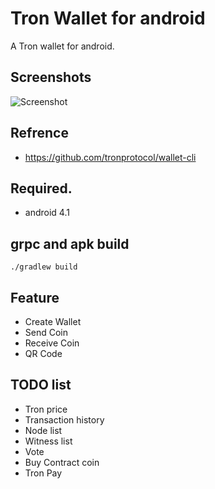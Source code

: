 # Tron Wallet for android

A Tron wallet for android.

## Screenshots
![Screenshot](https://github.com/lky1001/tron-android-wallet/blob/develop/screenshots/device-2018-04-27-215149.png)

## Refrence
- https://github.com/tronprotocol/wallet-cli

## Required.
 - android 4.1
 
## grpc and apk build
```
./gradlew build
```

## Feature
- Create Wallet
- Send Coin
- Receive Coin
- QR Code

## TODO list
- Tron price
- Transaction history
- Node list
- Witness list
- Vote
- Buy Contract coin
- Tron Pay